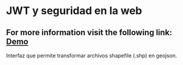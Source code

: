 # JWT y seguridad en la web
## For more information visit the following link: [Demo](https://dannlebeau.github.io/geocode.github.io/)
Interfaz que permite transformar archivos shapefile (.shp) en geojson.